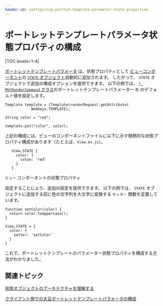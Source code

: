 ```yaml
---
header-id: configuring-portlet-template-parameter-state-properties
---
```


# ポートレットテンプレートパラメータ状態プロパティの構成

[TOC levels=1-4]

[ポートレットテンプレートパラメータ](/docs/7-1/tutorials/-/knowledge_base/t/creating-a-soy-portlet#using-portlet-template-parameters-in-the-soy-template) は、状態プロパティとして [ビューコンポーネント](/docs/7-1/tutorials/-/knowledge_base/t/creating-a-soy-portlet#configuring-the-view-layer)の [`STATE` オブジェクト](/docs/7-1/tutorials/-/knowledge_base/t/understanding-the-state-object-architecture)自動的に追加されます。 したがって、 `STATE` オブジェクトで追加の構成オプションを提供できます。 以下の例では、 [`* MVCRenderCommand` クラス](/docs/7-1/tutorials/-/knowledge_base/t/creating-a-soy-portlet#render-logic)のポートレットテンプレートパラメーター `色` のデフォルト値を設定します。

    Template template = (Template)renderRequest.getAttribute(
                WebKeys.TEMPLATE);
    
    String color = "red";
    
    template.put("color", color);

上記の構成には、ビューのコンポーネントファイルに以下に示す暗黙的な状態プロパティ構成があります（たとえば、`View.es.js`）。

``` 
   View.STATE {
     color: {
       value: 'red'
     }
   }
```

`ビュー` コンポーネントの状態プロパティ</a>

設定することにより、追加の設定を提供できます。 以下の例では、 `STATE` オブジェクトに追加する前に色の文字列を大文字に変換する `セッター` 関数を定義しています。</p> 

    function setColor(color) {
      return color.toUpperCase();
    }
    
    View.STATE = {
      color: {
        setter: 'setColor'      
      }
    }
    

これで、ポートレットテンプレートのパラメーター状態プロパティを構成する方法がわかりました。



## 関連トピック

[状態オブジェクトのアーキテクチャを理解する](/docs/7-1/tutorials/-/knowledge_base/t/understanding-the-state-object-architecture)

[クライアント側での大豆ポートレットテンプレートパラメータの構成](/docs/7-1/tutorials/-/knowledge_base/t/configuring-soy-portlet-template-parameters-on-the-client-side)
